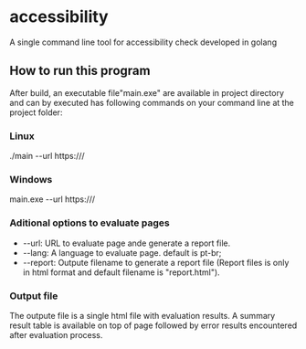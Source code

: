 # accessibility
A single command line tool for  accessibility check developed in golang


## How to run this program

After build, an executable file"main.exe" are available in   project directory and can by executed has following commands on your command line at the project folder:

### Linux

./main --url https://<your-url-here>/

### Windows

main.exe --url https://<your-url-here>/

### Aditional options to evaluate pages

* --url: URL to evaluate page ande generate a report file.
* --lang: A language to evaluate page. default is pt-br;
* --report: Outpute filename to generate a report file (Report files is only in html format and default filename is "report.html").

### Output file

The outpute file is a single html file with evaluation results. A summary result table is available on top of page followed by error results encountered after evaluation process.